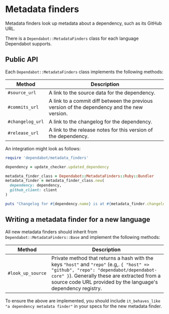 # Metadata finders

Metadata finders look up metadata about a dependency, such as its GitHub URL.

There is a `Dependabot::MetadataFinders` class for each language Dependabot
supports.

## Public API

Each `Dependabot::MetadataFinders` class implements the following methods:

| Method           | Description                                                                                 |
|------------------|---------------------------------------------------------------------------------------------|
| `#source_url`    | A link to the source data for the dependency.                                               |
| `#commits_url`   | A link to a commit diff between the previous version of the dependency and the new version. |
| `#changelog_url` | A link to the changelog for the dependency.                                                 |
| `#release_url`   | A link to the release notes for this version of the dependency.                             |

An integration might look as follows:

```ruby
require 'dependabot/metadata_finders'

dependency = update_checker.updated_dependency

metadata_finder_class = Dependabot::MetadataFinders::Ruby::Bundler
metadata_finder = metadata_finder_class.new(
  dependency: dependency,
  github_client: client
)

puts "Changelog for #{dependency.name} is at #{metadata_finder.changelog_url}"
```

## Writing a metadata finder for a new language

All new metadata finders should inherit from `Dependabot::MetadataFinders::Base`
and implement the following methods:

| Method                 | Description             |
|------------------------|-------------------------|
| `#look_up_source`      | Private method that returns a hash with the keys `"host"` and `"repo"` (e.g,. `{ "host" => "github", "repo": "dependabot/dependabot-core" }`). Generally these are extracted from a source code URL provided by the language's dependency registry. |

To ensure the above are implemented, you should include
`it_behaves_like "a dependency metadata finder"` in your specs for the new
metadata finder.

